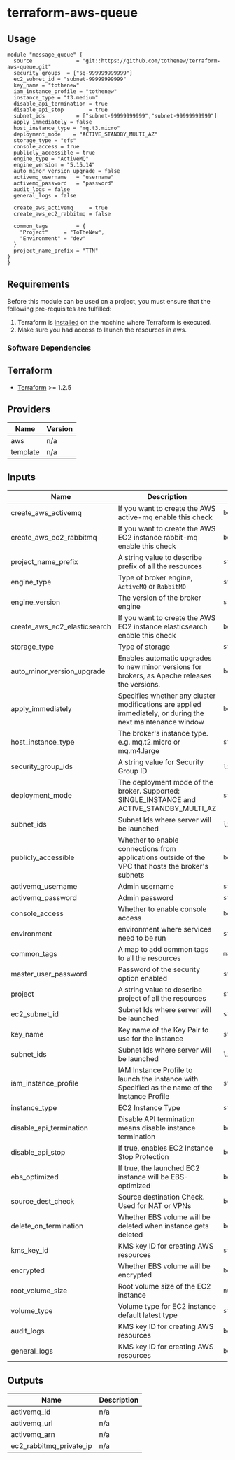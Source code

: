 # terraform-aws-queue

## Usage

```
module "message_queue" {
  source              = "git::https://github.com/tothenew/terraform-aws-queue.git"
  security_groups  = ["sg-999999999999"]
  ec2_subnet_id = "subnet-99999999999"
  key_name = "tothenew"
  iam_instance_profile = "tothenew"
  instance_type = "t3.medium"
  disable_api_termination = true
  disable_api_stop        = true
  subnet_ids          = ["subnet-99999999999","subnet-99999999999"]
  apply_immediately = false
  host_instance_type = "mq.t3.micro"
  deployment_mode    = "ACTIVE_STANDBY_MULTI_AZ"
  storage_type = "efs"
  console_access = true
  publicly_accessible = true
  engine_type = "ActiveMQ"
  engine_version = "5.15.14"
  auto_minor_version_upgrade = false
  activemq_username   = "username"
  activemq_password   = "password"
  audit_logs = false
  general_logs = false

  create_aws_activemq     = true
  create_aws_ec2_rabbitmq = false

  common_tags         = {
    "Project"     = "ToTheNew",
    "Environment" = "dev"
  }
  project_name_prefix = "TTN"
}
}
```

## Requirements

Before this module can be used on a project, you must ensure that the following pre-requisites are fulfilled:

1. Terraform is [installed](#software-dependencies) on the machine where Terraform is executed.
2. Make sure you had access to launch the resources in aws.

### Software Dependencies
## Terraform
- [Terraform](https://www.terraform.io/downloads.html) >= 1.2.5

## Providers

| Name | Version |
|------|---------|
| aws | n/a |
| template | n/a |

## Inputs

| Name | Description | Type | Default | Required |
|------|-------------|------|---------|:--------:|
| create_aws_activemq | If you want to create the AWS active-mq enable this check | `bool` | `bool` | no |
| create_aws_ec2_rabbitmq | If you want to create the AWS EC2 instance rabbit-mq enable this check | `bool` | `true` | no |
| project_name_prefix | A string value to describe prefix of all the resources | `string` | `n/a` | yes |
| engine_type | Type of broker engine, `ActiveMQ` or `RabbitMQ` | `sting` | `ActiveMQ` | yes |
| engine_version | The version of the broker engine | `string` | 5.15.14 | yes |
| create\_aws\_ec2\_elasticsearch | If you want to create the AWS EC2 instance elasticsearch enable this check | `bool` | `true` | no |
| storage_type | Type of storage | `string` | `ebs` | no |
| auto_minor_version_upgrade | Enables automatic upgrades to new minor versions for brokers, as Apache releases the versions. | `bool` | `false` | no |
| apply_immediately | Specifies whether any cluster modifications are applied immediately, or during the next maintenance window | `bool` | `false` | no |
| host_instance_type | The broker's instance type. e.g. mq.t2.micro or mq.m4.large | `string` | `mq.m5.large` | no |
| security\_group\_ids | A string value for Security Group ID | `list(string)` | `n/a` | yes |
| deployment_mode | The deployment mode of the broker. Supported: SINGLE_INSTANCE and ACTIVE_STANDBY_MULTI_AZ | `string` | `SINGLE_INSTANCE` | no |
| subnet\_ids | Subnet Ids where server will be launched | `list(string)` | `n/a` | yes |
| publicly_accessible| Whether to enable connections from applications outside of the VPC that hosts the broker's subnets | `bool` | `true` | no |
| activemq_username | Admin username | `string` | `n/a` | yes |
| activemq_password | Admin password | `string` | `n/a` | yes |
| console_access | Whether to enable console access | `bool` | `true` | no |
| environment | environment where services need to be run | `string` | `dev` | no |
| common_tags | A map to add common tags to all the resources	 | `map(string)` | `n/a` | yes |
| master\_user\_password | Password of the security option enabled | `string` | `n/a` | no |
| project | A string value to describe project of all the resources | `string` | `test` | yes |
| ec2_subnet_id | Subnet Ids where server will be launched | `string` | n/a | yes |
| key_name | Key name of the Key Pair to use for the instance | `string` | `n/a` | yes |
| subnet\_ids | Subnet Ids where server will be launched | `list(string)` | n/a | yes |
| iam_instance_profile | IAM Instance Profile to launch the instance with. Specified as the name of the Instance Profile | `sting` | `n/a` | yes |
| instance_type | EC2 Instance Type | `string` | `t3a.medium` | yes |
| disable\_api\_termination | Disable API termination means disable instance termination | `bool` | `true` | no |
| disable_api_stop | If true, enables EC2 Instance Stop Protection | `bool` | `false` | no |
| ebs_optimized | If true, the launched EC2 instance will be EBS-optimized | `bool` | `true` | no |
| source_dest_check | Source destination Check. Used for NAT or VPNs | `bool` | `true` | no |
| delete_on_termination | Whether EBS volume will be deleted when instance gets deleted | `bool` | `true` | no |
| kms_key_id | KMS key ID for creating AWS resources | `string` | `n/a` | yes |
| encrypted | Whether EBS volume will be encrypted | `bool` | `true` | yes |
| root_volume_size | Root volume size of the EC2 instance | `number` | `50` | yes |
| volume_type | Volume type for EC2 instance default latest type | `string` | `gp3` | no |
| audit_logs | KMS key ID for creating AWS resources | `bool` | `false` | no |
| general_logs | KMS key ID for creating AWS resources | `bool` | `false` | no |
## Outputs

| Name | Description |
|------|-------------|
| activemq_id | n/a |
| activemq_url | n/a |
| activemq_arn | n/a |
| ec2_rabbitmq_private_ip | n/a |


